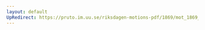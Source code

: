 ```yaml
---
layout: default
UpRedirect: https://pruto.im.uu.se/riksdagen-motions-pdf/1869/mot_1869__ak__263/mot_1869__ak__263-003.pdf
---
```

